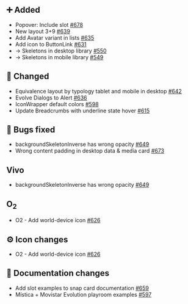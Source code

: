 ## ➕ Added

- Popover: Include slot [#678](https://github.com/Telefonica/mistica-design/issues/678)
- New layout 3+9 [#639](https://github.com/Telefonica/mistica-design/issues/639)
- Add Avatar variant in lists [#635](https://github.com/Telefonica/mistica-design/issues/635)
- Add icon to ButtonLink [#631](https://github.com/Telefonica/mistica-design/issues/631)
- → Skeletons in desktop library [#550](https://github.com/Telefonica/mistica-design/issues/550)
- → Skeletons in mobile library [#549](https://github.com/Telefonica/mistica-design/issues/549)

## 🔄 Changed

- Equivalence layout by typology tablet and mobile in desktop [#642](https://github.com/Telefonica/mistica-design/issues/642)
- Evolve Dialogs to Alert [#636](https://github.com/Telefonica/mistica-design/issues/636)
- IconWrapper default colors [#598](https://github.com/Telefonica/mistica-design/issues/598)
- Update Breadcrumbs with underline state hover [#615](https://github.com/Telefonica/mistica-design/issues/615)

## 🐞 Bugs fixed

- backgroundSkeletonInverse has wrong opacity [#649](https://github.com/Telefonica/mistica-design/issues/649)
- Wrong content padding in desktop data & media card [#673](https://github.com/Telefonica/mistica-design/issues/673)

## Vivo

- backgroundSkeletonInverse has wrong opacity [#649](https://github.com/Telefonica/mistica-design/issues/649)

## O<sub>2<sub>

- O2 - Add world-device icon [#626](https://github.com/Telefonica/mistica-design/issues/626)

## ⚙️ Icon changes

- O2 - Add world-device icon [#626](https://github.com/Telefonica/mistica-design/issues/626)

## 📒 Documentation changes

- Add slot examples to snap card documentation [#659](https://github.com/Telefonica/mistica-design/issues/659)
- Mística + Movistar Evolution playroom examples [#597](https://github.com/Telefonica/mistica-design/issues/597)
